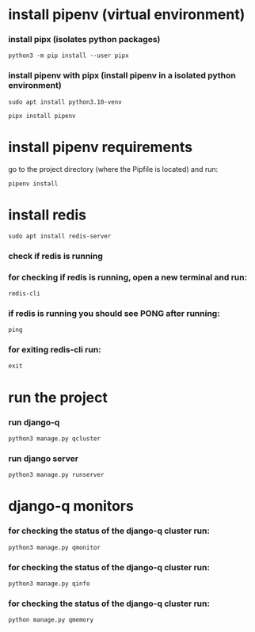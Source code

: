 # install pipenv (virtual environment)
### install pipx (isolates python packages)
`python3 -m pip install --user pipx`
### install pipenv with pipx (install pipenv in a isolated python environment)
`sudo apt install python3.10-venv`

`pipx install pipenv`

# install pipenv requirements
go to the project directory (where the Pipfile is located) and run:

`pipenv install`

# install redis
`sudo apt install redis-server`
### check if redis is running
### for checking if redis is running, open a new terminal and run:
`redis-cli`
### if redis is running you should see PONG after running:
`ping`
### for exiting redis-cli run:
`exit`

# run the project
### run django-q
`python3 manage.py qcluster`
### run django server
`python3 manage.py runserver`

# django-q monitors
### for checking the status of the django-q cluster run:
`python3 manage.py qmonitor`
### for checking the status of the django-q cluster run:
`python3 manage.py qinfo`
### for checking the status of the django-q cluster run:
`python manage.py qmemory`


